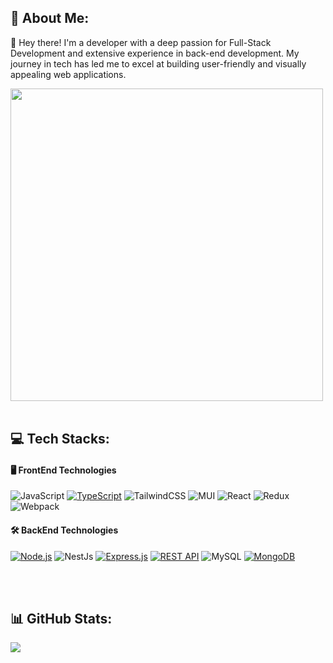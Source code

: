 ## 💫 About Me:

👋 Hey there! I'm a developer with a deep passion for Full-Stack Development and extensive experience in back-end development. My journey in tech has led me to excel at building user-friendly and visually appealing web applications.

<img src="https://user-images.githubusercontent.com/74038190/225813708-98b745f2-7d22-48cf-9150-083f1b00d6c9.gif" width="500">
</br></br>

## 💻 Tech Stacks:

#### 🖥️ FrontEnd Technologies

![JavaScript](https://img.shields.io/badge/javascript-%23323330.svg?style=for-the-badge&logo=javascript&logoColor=%23F7DF1E)
[![TypeScript](https://img.shields.io/badge/typescript-%23007ACC.svg?style=for-the-badge&logo=typescript&logoColor=white)](https://www.typescriptlang.org/)
![TailwindCSS](https://img.shields.io/badge/tailwindcss-%2338B2AC.svg?style=for-the-badge&logo=tailwind-css&logoColor=white)
![MUI](https://img.shields.io/badge/MUI-%230081CB.svg?style=for-the-badge&logo=material-ui&logoColor=white)
![React](https://img.shields.io/badge/react-%2320232a.svg?style=for-the-badge&logo=react&logoColor=%2361DAFB)
![Redux](https://img.shields.io/badge/redux-%23593d88.svg?style=for-the-badge&logo=redux&logoColor=white)
![Webpack](https://img.shields.io/badge/webpack-%238DD6F9.svg?style=for-the-badge&logo=webpack&logoColor=black)
</br>

#### 🛠️ BackEnd Technologies

[![Node.js](https://img.shields.io/badge/Node.js-%23339933.svg?style=for-the-badge&logo=node.js&logoColor=white)](https://nodejs.org/)
![NestJs](https://img.shields.io/badge/nestjs-E0234E?style=for-the-badge&logo=nestjs&logoColor=white)
[![Express.js](https://img.shields.io/badge/express.js-%23404d59.svg?style=for-the-badge)](https://expressjs.com/)
[![REST API](https://img.shields.io/badge/REST_API-%2300FF00.svg?style=for-the-badge)](https://restfulapi.net/)
![MySQL](https://img.shields.io/badge/MySQL-005C84?style=for-the-badge&logo=mysql&logoColor=white)
[![MongoDB](https://img.shields.io/badge/MongoDB-%2347A248.svg?style=for-the-badge&logo=mongodb&logoColor=white)](https://www.mongodb.com/)
</br>

</br></br>

## 📊 GitHub Stats:

![](https://github-readme-streak-stats.herokuapp.com/?user=jaydeep4321&theme=dark&hide_border=false)<br/></br>
